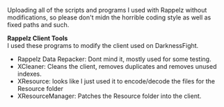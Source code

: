 Uploading all of the scripts and programs I used with Rappelz without modifications, so please don't midn the horrible coding style as well as fixed paths and such.  
  
**Rappelz Client Tools**  
I used these programs to modify the client used on DarknessFight.  
- Rappelz Data Repacker: Dont mind it, mostly used for some testing.  
- XCleaner: Cleans the client, removes duplicates and removes unused indexes.
- XResource: looks like I just used it to encode/decode the files for the Resource folder
- XResourceManager: Patches the Resource folder into the client.